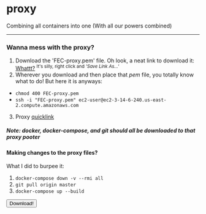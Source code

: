 # proxy
Combining all containers into one
(With all our powers combined)

-----

### Wanna mess with the proxy? 
1. Download the 'FEC-proxy.pem' file. Oh look, a neat link to download it:  <a download='FEC-proxy.pem' href='https://github.com/hrden05/proxy/blob/master/FEC-proxy.pem'>Whattt?</a> <sup>It's silly, right click and _'Save Link As...'_<sup>
2. Wherever you download and then place that _pem_ file, you totally know what to do! But here it is anyways:  
  - `chmod 400 FEC-proxy.pem`  
  - `ssh -i "FEC-proxy.pem" ec2-user@ec2-3-14-6-240.us-east-2.compute.amazonaws.com`  
3. Proxy [quicklink](http://ec2-3-14-6-240.us-east-2.compute.amazonaws.com/)
 
##### Note: docker, docker-compose, and git should all be downloaded to that _proxy pooter_
#### Making changes to the proxy files? 
 What I did to burpee it:
  1. `docker-compose down -v --rmi all`
  2. `git pull origin master`
  3. `docker-compose up --build`



<form method="get" action="file.doc">
   <button type="submit">Download!</button>
</form>
